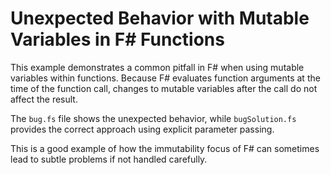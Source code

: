 # Unexpected Behavior with Mutable Variables in F# Functions

This example demonstrates a common pitfall in F# when using mutable variables within functions.  Because F# evaluates function arguments at the time of the function call, changes to mutable variables after the call do not affect the result.

The `bug.fs` file shows the unexpected behavior, while `bugSolution.fs` provides the correct approach using explicit parameter passing.

This is a good example of how the immutability focus of F# can sometimes lead to subtle problems if not handled carefully.
